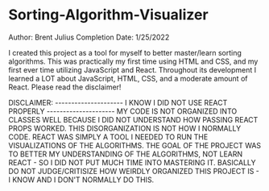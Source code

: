# Sorting-Algorithm-Visualizer
Author: Brent Julius
Completion Date: 1/25/2022

I created this project as a tool for myself to better master/learn sorting algorithms.
This was practically my first time using HTML and CSS, and my first ever time utilizing
JavaScript and React. Throughout its development I learned a LOT about JavaScript, HTML,
CSS, and a moderate amount of React. Please read the disclaimer!

DISCLAIMER:
--------------------- I KNOW I DID NOT USE REACT PROPERLY --------------------- 
MY CODE IS NOT ORGANIZED INTO CLASSES WELL BECAUSE I DID NOT UNDERSTAND HOW PASSING
REACT PROPS WORKED. THIS DISORGANIZATION IS NOT HOW I NORMALLY CODE. REACT WAS SIMPLY
A TOOL I NEEDED TO RUN THE VISUALIZATIONS OF THE ALGORITHMS. THE GOAL OF THE PROJECT
WAS TO BETTER MY UNDERSTANDING OF THE ALGORITHMS, NOT LEARN REACT - SO I DID NOT PUT
MUCH TIME INTO MASTERING IT. BASICALLY DO NOT JUDGE/CRITISIZE HOW WEIRDLY ORGANIZED
THIS PROJECT IS - I KNOW AND I DON'T NORMALLY DO THIS.